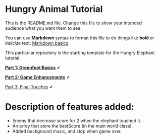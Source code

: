 # Hungry Animal Tutorial
This is the README.md file.
Change this file to show your intended audience what you want them to see.

You can use **Markdown** syntax to format this file to do things like **bold** or *italicize* text.
[Markdown basics](https://www.markdownguide.org/getting-started/)

This particular repository is the starting template for the Hungry Elephant tutorial.

**[Part 1: Greenfoot Basics](https://youtu.be/zxaa3X0MihI)** ✔

**[Part 2: Game Enhancements](https://youtu.be/TwID9i0Ey6o)** ✔

[Part 3: Final Touches](https://youtu.be/GT-eFwa4Abc) ✔

# Description of features added: 
- Enemy that decrease score for 2 when the elephant touched it.
- An array that store the bestScore (in the main world class).
- Added background music, and stop when game over.
